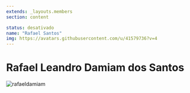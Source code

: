```yaml
---
extends: _layouts.members
section: content

status: desativado
name: "Rafael Santos"
img: https://avatars.githubusercontent.com/u/41579736?v=4
---
```


# Rafael Leandro Damiam dos Santos


![rafaeldamiam]()